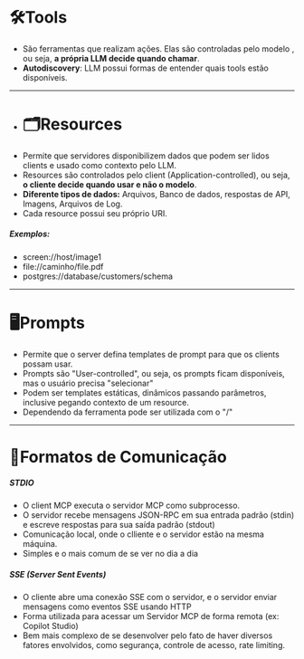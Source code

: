 # 🛠️Tools
- São ferramentas que realizam ações. Elas são controladas pelo modelo , ou seja, **a própria LLM decide quando chamar**.
- **Autodiscovery**: LLM possui formas de entender quais tools estão disponíveis.

___
  
- # 🗂️Resources
- Permite que servidores disponibilizem dados que podem ser lidos clients e usado como contexto pelo LLM.
- Resources são controlados pelo client (Application-controlled), ou seja, **o cliente decide quando usar e não o modelo**.
- **Diferente tipos de dados:** Arquivos, Banco de dados, respostas de API, Imagens, Arquivos de Log.
- Cada resource possui seu próprio URI.
##### Exemplos:
- screen://host/image1
- file://caminho/file.pdf
- postgres://database/customers/schema

___
# 🖥️Prompts
- Permite que o server defina templates de prompt para que os clients possam usar.
- Prompts são "User-controlled", ou seja, os prompts ficam disponíveis, mas o usuário precisa "selecionar"
- Podem ser templates estáticas, dinâmicos passando parâmetros, inclusive pegando contexto de um resource.
- Dependendo da ferramenta pode ser utilizada com o "/"


___
# 🔌Formatos de Comunicação

##### STDIO
- O client MCP executa o servidor MCP como subprocesso.
- O servidor recebe mensagens JSON-RPC em sua entrada padrão (stdin) e escreve respostas para sua saída padrão (stdout)
- Comunicação local, onde o clliente e o servidor estão na mesma máquina.
- Simples e o mais comum de se ver no dia a dia
##### SSE (Server Sent Events)
- O cliente abre uma conexão SSE com o servidor, e o servidor enviar mensagens como eventos SSE usando HTTP
- Forma utilizada para acessar um Servidor MCP de forma remota (ex: Copilot Studio)
- Bem mais complexo de se desenvolver pelo fato de haver diversos fatores envolvidos, como segurança, controle de acesso, rate limiting.


